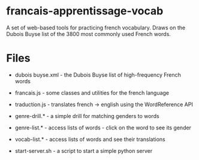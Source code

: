 francais-apprentissage-vocab
============================

A set of web-based tools for practicing french vocabulary. 
Draws on the Dubois Buyse list of the 3800 most commonly used French words.

# Files
- dubois buyse.xml - the Dubois Buyse list of high-frequency French words
- francais.js - some classes and utilities for the french language
- traduction.js - translates french -> english using the WordReference API

- genre-drill.* - a simple drill for matching genders to words
- genre-list.* - access lists of words - click on the word to see its gender
- vocab-list.* - access lists of words and see their translations

- start-server.sh - a script to start a simple python server
